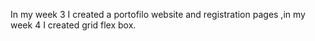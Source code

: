 In my week 3 I created a portofilo  website and registration pages ,in my week 4 I created grid flex box.

